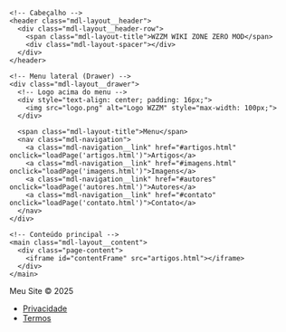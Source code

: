 <!DOCTYPE html>
<html lang="pt-BR">
<head>
  <meta charset="UTF-8">
  <meta name="viewport" content="width=device-width, initial-scale=1.0">
  <title>WZZM - Wiki Zone Zero Mod</title>

  <!-- Favicon -->
  <link rel="icon" type="image/png" href="favicon.png">

  <!-- Material Design Lite CSS -->
  <link rel="stylesheet" href="https://code.getmdl.io/1.3.0/material.indigo-pink.min.css">
  <script defer src="https://code.getmdl.io/1.3.0/material.min.js"></script>

  <style>
    /* Estilo para o iframe */
    #contentFrame {
      width: 100%;
      height: calc(100vh - 112px); /* altura da janela menos header e footer */
      border: none;
    }
  </style>
</head>
<body>
  <!-- Layout com header fixo e drawer fixo -->
  <div class="mdl-layout mdl-js-layout mdl-layout--fixed-drawer mdl-layout--fixed-header">

    <!-- Cabeçalho -->
    <header class="mdl-layout__header">
      <div class="mdl-layout__header-row">
        <span class="mdl-layout-title">WZZM WIKI ZONE ZERO MOD</span>
        <div class="mdl-layout-spacer"></div>
      </div>
    </header>

    <!-- Menu lateral (Drawer) -->
    <div class="mdl-layout__drawer">
      <!-- Logo acima do menu -->
      <div style="text-align: center; padding: 16px;">
        <img src="logo.png" alt="Logo WZZM" style="max-width: 100px;">
      </div>

      <span class="mdl-layout-title">Menu</span>
      <nav class="mdl-navigation">
        <a class="mdl-navigation__link" href="#artigos.html" onclick="loadPage('artigos.html')">Artigos</a>
        <a class="mdl-navigation__link" href="#imagens.html" onclick="loadPage('imagens.html')">Imagens</a>
        <a class="mdl-navigation__link" href="#autores" onclick="loadPage('autores.html')">Autores</a>
        <a class="mdl-navigation__link" href="#contato" onclick="loadPage('contato.html')">Contato</a>
      </nav>
    </div>

    <!-- Conteúdo principal -->
    <main class="mdl-layout__content">
      <div class="page-content">
        <iframe id="contentFrame" src="artigos.html"></iframe>
      </div>
    </main>
  </div>

  <!-- Rodapé -->
  <footer class="mdl-mini-footer">
    <div class="mdl-mini-footer__left-section">
      <div class="mdl-logo">Meu Site © 2025</div>
      <ul class="mdl-mini-footer__link-list">
        <li><a href="#">Privacidade</a></li>
        <li><a href="#">Termos</a></li>
      </ul>
    </div>
  </footer>

  <!-- Script para carregar páginas no iframe -->
  <script>
    function loadPage(page) {
      document.getElementById('contentFrame').src = page;
    }
  </script>
</body>
</html>
